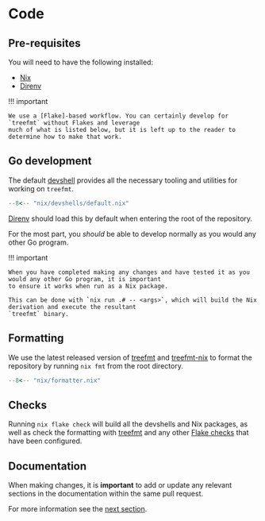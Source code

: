 # Code

## Pre-requisites

You will need to have the following installed:

- [Nix]
- [Direnv]

!!! important

    We use a [Flake]-based workflow. You can certainly develop for `treefmt` without Flakes and leverage
    much of what is listed below, but it is left up to the reader to determine how to make that work.

## Go development

The default [devshell] provides all the necessary tooling and utilities for working on `treefmt`.

```nix title="nix/devshells/default.nix"
--8<-- "nix/devshells/default.nix"
```

[Direnv] should load this by default when entering the root of the repository.

For the most part, you _should_ be able to develop normally as you would any other Go program.

!!! important

    When you have completed making any changes and have tested it as you would any other Go program, it is important
    to ensure it works when run as a Nix package.

    This can be done with `nix run .# -- <args>`, which will build the Nix derivation and execute the resultant
    `treefmt` binary.

## Formatting

We use the latest released version of [treefmt] and [treefmt-nix] to format the repository by running `nix fmt` from
the root directory.

```nix title="nix/formatter.nix"
--8<-- "nix/formatter.nix"
```

## Checks

Running `nix flake check` will build all the devshells and Nix packages, as well as check the formatting with [treefmt]
and any other [Flake checks](https://github.com/NixOS/nix/blob/master/src/nix/flake-check.md) that have been configured.

## Documentation

When making changes, it is **important** to add or update any relevant sections in the documentation within the same
pull request.

For more information see the [next section](./docs.md).

[Nix]: https://nixos.org
[Flake]: https://wiki.nixos.org/wiki/Flakes
[Nix derivation]: https://nix.dev/manual/nix/2.18/language/derivations
[Direnv]: https://direnv.net
[devshell]: https://nix.dev/tutorials/first-steps/declarative-shell.html
[treefmt]: https://treefmt.com
[treefmt-nix]: https://github.com/numtide/treefmt-nix
